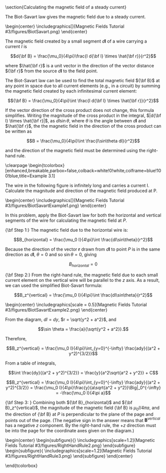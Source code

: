 
\section{Calculating the magnetic field of a steady current}

The Biot-Savart law gives the magnetic field due to a steady current. 

\begin{center}
\includegraphics[]{Magnetic Fields Tutorial #3/figures/BiotSavart.png}
\end{center}

The magnetic field created by a small segment $d\mathbf{l}$ of a wire carrying a current $I$ is

$$d{\bf B} = \frac{\mu_0}{4\pi}\frac{I d{\bf l} \times \hat{\bf r}}{r^2}$$

where $\hat{\bf r}$ is a unit vector in the direction of the vector distance ${\bf r}$ from the source $d\mathbf{l}$ to the field point.

The Biot-Savart law can be used to find the total magnetic field ${\bf B}$ at any point in space due to all current elements (e.g., in a circuit) by summing the magnetic field created by each infinitesimal current element:

$${\bf B} = \frac{\mu_0}{4\pi}\int \frac{I d{\bf l} \times \hat{\bf r}}{r^2}$$

If the vector direction of the cross product does not change, this formula simplifies. Writing the magnitude of the cross product in the integral, $|d{\bf l} \times \hat{\bf r}|$, as $dl \sin \theta$, where $\theta$ is the angle between $d\mathbf{l}$ and $\hat{\bf r}$, the the magnetic field in the direction of the cross product can be written as

$$B = \frac{\mu_0}{4\pi}\int \frac{I\sin\theta dl}{r^2}$$

and the direction of the magnetic field must be determined using the right-hand rule.

\clearpage
\begin{tcolorbox}[enhanced,breakable,parbox=false,colback=white!0!white,colframe=blue!100!blue,title=Example 3.1]

The wire in the following figure is infinitely long and carries a current I. Calculate the magnitude and direction of the magnetic field produced at P.

\begin{center}
    \includegraphics[]{Magnetic Fields Tutorial #3/figures/BiotSavartExample1.png}
\end{center}

In this problem, apply the Biot-Savart law for both the horizontal and vertical segments of the wire for calculating the magnetic field at $P$. 

{\bf Step 1:} The magnetic field due to the horizontal wire is:

$$B_{horizontal} = \frac{\mu_0 I}{4\pi}\int \frac{dl\sin\theta}{r^2}$$

Because the direction of the vector $\mathbf{r}$ drawn from $d\mathbf{l}$ to point $P$ is in the same direction as $d\mathbf{l}$, $\theta = 0$ and so $\sin\theta = 0$, giving

$$B_{horizontal} = 0$$

{\bf Step 2:} From the right-hand rule, the magnetic field due to each small current element on the vertical wire will be parallel to the $z$ axis. As a result, we can used the simplified Biot-Savart formula:

$$B_z^{vertical} = \frac{\mu_0 I}{4\pi}\int \frac{dl\sin\theta}{r^2}$$

\begin{center}
    \includegraphics[scale = 0.5]{Magnetic Fields Tutorial #3/figures/BiotSavartExample2.png}
\end{center}

From the diagram, $dl = dy$, $r = \sqrt{y^2 + a^2}$, and

$$\sin \theta = \frac{a}{\sqrt{y^2 + a^2}}.$$

Therefore, 

$$B_z^{vertical} = \frac{\mu_0 I}{4\pi}\int_{y=0}^{-\infty} \frac{ady}{(a^2 + y^2)^{3/2}}$$

From a table of integrals,

$$\int \frac{dy}{(a^2 + y^2)^{3/2}} =  \frac{y}{a^2\sqrt{a^2 + y^2}} + C$$

$$B_z^{vertical} = \frac{\mu_0 I}{4\pi}\int_{y=0}^{-\infty} \frac{ady}{(a^2 + y^2)^{3/2}} = \frac{\mu_0 I}{4\pi}\frac{y}{a\sqrt{a^2 + y^2}}\Big|_0^{-\infty} = -\frac{\mu_0 I}{4\pi a}$$

{\bf Step 3: } Combining both ${\bf B}_{horizontal}$ and ${\bf B}_z^{vertical}$, the magnitude of the magnetic field {\bf B} is ${\mu_0 I}/{4\pi a}$, and the direction of {\bf B} at $P$ is perpendicular to the plane of the page and points out of the page. (The negative sign in the answer means that $\mathbf{B}^{vertical}$ has a negative $z$ component. By the right-hand rule, the $+z$ direction must be into the page for the coordinate axes given on the diagram.)

\begin{center}
\begin{subfigure}{}
\includegraphics[scale=1.2]{Magnetic Fields Tutorial #3/figures/RightHandRule2.png} 
\end{subfigure}
\begin{subfigure}{
\includegraphics[scale=1.2]{Magnetic Fields Tutorial #3/figures/RightHandRule3.png}
\end{subfigure}
\end{center}

\end{tcolorbox}
